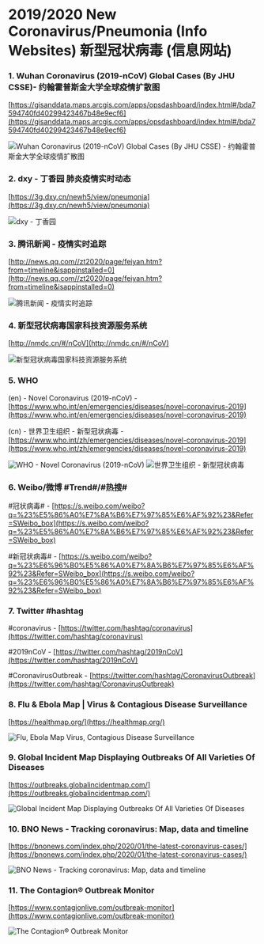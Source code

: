 # 2019/2020 New Coronavirus/Pneumonia (Info Websites) 新型冠状病毒 (信息网站)

### 1. Wuhan Coronavirus (2019-nCoV) Global Cases (By JHU CSSE)- 约翰霍普斯金大学全球疫情扩散图
[https://gisanddata.maps.arcgis.com/apps/opsdashboard/index.html#/bda7594740fd40299423467b48e9ecf6](https://gisanddata.maps.arcgis.com/apps/opsdashboard/index.html#/bda7594740fd40299423467b48e9ecf6)

![Wuhan Coronavirus (2019-nCoV) Global Cases (By JHU CSSE) - 约翰霍普斯金大学全球疫情扩散图](https://raw.githubusercontent.com/coddec/2020-new-coronavirus/master/images/map.png)

### 2. dxy - 丁香园 肺炎疫情实时动态
[https://3g.dxy.cn/newh5/view/pneumonia](https://3g.dxy.cn/newh5/view/pneumonia)

![dxy - 丁香园](https://raw.githubusercontent.com/coddec/2020-new-coronavirus/master/images/dxy.png)

### 3. 腾讯新闻 - 疫情实时追踪
[http://news.qq.com//zt2020/page/feiyan.htm?from=timeline&isappinstalled=0](http://news.qq.com//zt2020/page/feiyan.htm?from=timeline&isappinstalled=0)

![腾讯新闻 - 疫情实时追踪](https://raw.githubusercontent.com/coddec/2020-new-coronavirus/master/images/qqnews.png)

### 4. 新型冠状病毒国家科技资源服务系统
[http://nmdc.cn/#/nCoV](http://nmdc.cn/#/nCoV)

![新型冠状病毒国家科技资源服务系统](https://raw.githubusercontent.com/coddec/2020-new-coronavirus/master/images/nmdc.png)

### 5. WHO
(en) - Novel Coronavirus (2019-nCoV) - [https://www.who.int/en/emergencies/diseases/novel-coronavirus-2019](https://www.who.int/en/emergencies/diseases/novel-coronavirus-2019)

(cn) - 世界卫生组织 - 新型冠状病毒 - [https://www.who.int/zh/emergencies/diseases/novel-coronavirus-2019](https://www.who.int/zh/emergencies/diseases/novel-coronavirus-2019)

![WHO - Novel Coronavirus (2019-nCoV)](https://raw.githubusercontent.com/coddec/2020-new-coronavirus/master/images/who-en.png)
![世界卫生组织 - 新型冠状病毒](https://raw.githubusercontent.com/coddec/2020-new-coronavirus/master/images/who-cn.png)

### 6. Weibo/微博 #Trend#/#热搜#
#冠状病毒# - [https://s.weibo.com/weibo?q=%23%E5%86%A0%E7%8A%B6%E7%97%85%E6%AF%92%23&Refer=SWeibo_box](https://s.weibo.com/weibo?q=%23%E5%86%A0%E7%8A%B6%E7%97%85%E6%AF%92%23&Refer=SWeibo_box)

#新冠状病毒# - [https://s.weibo.com/weibo?q=%23%E6%96%B0%E5%86%A0%E7%8A%B6%E7%97%85%E6%AF%92%23&Refer=SWeibo_box](https://s.weibo.com/weibo?q=%23%E6%96%B0%E5%86%A0%E7%8A%B6%E7%97%85%E6%AF%92%23&Refer=SWeibo_box)

### 7. Twitter #hashtag
#coronavirus - [https://twitter.com/hashtag/coronavirus](https://twitter.com/hashtag/coronavirus)

#2019nCoV - [https://twitter.com/hashtag/2019nCoV](https://twitter.com/hashtag/2019nCoV)

#CoronavirusOutbreak - [https://twitter.com/hashtag/CoronavirusOutbreak](https://twitter.com/hashtag/CoronavirusOutbreak)

### 8. Flu & Ebola Map | Virus & Contagious Disease Surveillance
[https://healthmap.org/](https://healthmap.org/)

![Flu, Ebola Map Virus, Contagious Disease Surveillance](https://raw.githubusercontent.com/coddec/2020-new-coronavirus/master/images/healthmap.png)

### 9. Global Incident Map Displaying Outbreaks Of All Varieties Of Diseases
[https://outbreaks.globalincidentmap.com/](https://outbreaks.globalincidentmap.com/)

![Global Incident Map Displaying Outbreaks Of All Varieties Of Diseases](https://raw.githubusercontent.com/coddec/2020-new-coronavirus/master/images/outbreaks.png)

### 10. BNO News - Tracking coronavirus: Map, data and timeline
[https://bnonews.com/index.php/2020/01/the-latest-coronavirus-cases/](https://bnonews.com/index.php/2020/01/the-latest-coronavirus-cases/)

![BNO News - Tracking coronavirus: Map, data and timeline](https://raw.githubusercontent.com/coddec/2020-new-coronavirus/master/images/bno.png)

### 11. The Contagion® Outbreak Monitor
[https://www.contagionlive.com/outbreak-monitor](https://www.contagionlive.com/outbreak-monitor)

![The Contagion® Outbreak Monitor](https://raw.githubusercontent.com/coddec/2020-new-coronavirus/master/images/contagionlive.png)
